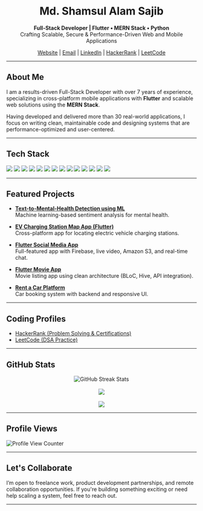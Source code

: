 <h1 align="center">Md. Shamsul Alam Sajib</h1>

<p align="center">
  <strong>Full-Stack Developer | Flutter • MERN Stack • Python</strong><br>
  Crafting Scalable, Secure & Performance-Driven Web and Mobile Applications
</p>

<p align="center">
  <a href="https://www.deshit-bd.com" target="_blank">Website</a> |
  <a href="mailto:sajibsaj66@gmail.com">Email</a> |
  <a href="https://www.linkedin.com/in/shamsul-alam-sajib-662460201" target="_blank">LinkedIn</a> |
  <a href="https://www.hackerrank.com/profile/sajibsaj66" target="_blank">HackerRank</a> |
  <a href="https://leetcode.com/u/sajibsaj66/" target="_blank">LeetCode</a>
</p>

<hr/>

## About Me

I am a results-driven Full-Stack Developer with over 7 years of experience, specializing in cross-platform mobile applications with **Flutter** and scalable web solutions using the **MERN Stack**.

Having developed and delivered more than 30 real-world applications, I focus on writing clean, maintainable code and designing systems that are performance-optimized and user-centered.

---

## Tech Stack

<div align="left">

<!-- Programming Languages -->
<img src="https://img.shields.io/badge/Dart-0175C2?style=flat-square&logo=dart&logoColor=white"/>
<img src="https://img.shields.io/badge/JavaScript-F7DF1E?style=flat-square&logo=javascript&logoColor=black"/>
<img src="https://img.shields.io/badge/Python-3776AB?style=flat-square&logo=python&logoColor=white"/>

<!-- Mobile / Web Frameworks -->
<img src="https://img.shields.io/badge/Flutter-02569B?style=flat-square&logo=flutter&logoColor=white"/>
<img src="https://img.shields.io/badge/React-20232A?style=flat-square&logo=react&logoColor=61DAFB"/>
<img src="https://img.shields.io/badge/Next.js-000000?style=flat-square&logo=nextdotjs&logoColor=white"/>

<!-- Backend -->
<img src="https://img.shields.io/badge/Node.js-339933?style=flat-square&logo=nodedotjs&logoColor=white"/>
<img src="https://img.shields.io/badge/Express.js-000000?style=flat-square&logo=express&logoColor=white"/>

<!-- Databases -->
<img src="https://img.shields.io/badge/MongoDB-4EA94B?style=flat-square&logo=mongodb&logoColor=white"/>
<img src="https://img.shields.io/badge/Firebase-FFCA28?style=flat-square&logo=firebase&logoColor=black"/>
<img src="https://img.shields.io/badge/Supabase-3ECF8E?style=flat-square&logo=supabase&logoColor=black"/>

<!-- Tools -->
<img src="https://img.shields.io/badge/Git-F05032?style=flat-square&logo=git&logoColor=white"/>
<img src="https://img.shields.io/badge/Postman-FF6C37?style=flat-square&logo=postman&logoColor=white"/>
<img src="https://img.shields.io/badge/Vercel-000000?style=flat-square&logo=vercel&logoColor=white"/>

</div>

---

## Featured Projects

- **[Text-to-Mental-Health Detection using ML](https://github.com/sajibsaj66/Text-to-Mental-Health-Detection-using-ML)**  
  Machine learning-based sentiment analysis for mental health.

- **[EV Charging Station Map App (Flutter)](https://github.com/sajibsaj66/charging_station_flutter_map)**  
  Cross-platform app for locating electric vehicle charging stations.

- **[Flutter Social Media App](https://github.com/sajibsaj66/Flutter_Social_Media_App)**  
  Full-featured app with Firebase, live video, Amazon S3, and real-time chat.

- **[Flutter Movie App](https://github.com/sajibsaj66/flutter-movie-app)**  
  Movie listing app using clean architecture (BLoC, Hive, API integration).

- **[Rent a Car Platform](https://github.com/sajibsaj66/rent_a_car)**  
  Car booking system with backend and responsive UI.

---

## Coding Profiles

- [HackerRank (Problem Solving & Certifications)](https://www.hackerrank.com/profile/sajibsaj66)
- [LeetCode (DSA Practice)](https://leetcode.com/u/sajibsaj66/)

<!-- Optional LeetCode Card -->
<!-- 
<p align="left">
  <img src="https://leetcard.jacoblin.cool/sajibsaj66?theme=light&font=Roboto&ext=activity" alt="LeetCode Stats Card"/>
</p>
-->

---

## GitHub Stats

<p align="center">
  <img src="https://github-readme-streak-stats.herokuapp.com/?user=sajibsaj66&theme=default&hide_border=true" alt="GitHub Streak Stats" />
  <br><br>
  <img src="https://github-readme-stats.vercel.app/api?username=sajibsaj66&show_icons=true&theme=default&hide_border=true"/>
  <br><br>
  <img src="https://github-readme-stats.vercel.app/api/top-langs/?username=sajibsaj66&layout=compact&theme=default&hide_border=true"/>
</p>

---

## Profile Views

<img src="https://komarev.com/ghpvc/?username=sajibsaj66&label=Visitors&color=blue&style=flat" alt="Profile View Counter" />

---

## Let's Collaborate

I’m open to freelance work, product development partnerships, and remote collaboration opportunities. If you're building something exciting or need help scaling a system, feel free to reach out.

---
